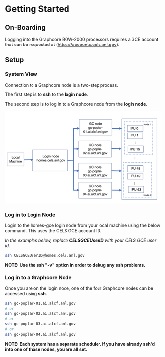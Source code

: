 # Getting Started

## On-Boarding

<!---See [Get Started](https://www.alcf.anl.gov/support-center/get-started)
to request an account and additional information.--->

Logging into the Graphcore BOW-2000 processors requires a GCE account that can be requested at (https://accounts.cels.anl.gov).

## Setup

### System View

Connection to a Graphcore node is a two-step process.

The first step is to **ssh** to the **login node**.

The second step is to log in to a Graphcore node from the **login node**.

![Graphcore System View](graphcore_login.jpg "Graphcore System View")

### Log in to Login Node

Login to the homes-gce login node from your local machine using the below command. This uses the CELS GCE account ID.

*In the examples below, replace* ***CELSGCEUserID*** *with your CELS GCE user id.*

```bash
ssh CELSGCEUserID@homes.cels.anl.gov
```

**NOTE: Use the ssh "-v" option in order to debug any ssh problems.**

### Log in to a Graphcore Node

Once you are on the login node, one of the four Graphcore nodes can be accessed using **ssh**.

```bash
ssh gc-poplar-01.ai.alcf.anl.gov
# or
ssh gc-poplar-02.ai.alcf.anl.gov
# or
ssh gc-poplar-03.ai.alcf.anl.gov
# or
ssh gc-poplar-04.ai.alcf.anl.gov
```

**NOTE: Each system has a separate scheduler.  If you have already
ssh'd into one of those nodes, you are all set.**
